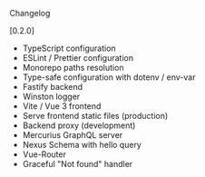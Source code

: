  Changelog

[0.2.0]
- TypeScript configuration
- ESLint / Prettier configuration
- Monorepo paths resolution
- Type-safe configuration with dotenv / env-var
- Fastify backend
- Winston logger
- Vite / Vue 3 frontend
- Serve frontend static files (production)
- Backend proxy (development)
- Mercurius GraphQL server
- Nexus Schema with hello query
- Vue-Router
- Graceful "Not found" handler
